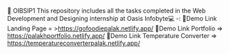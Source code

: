 🚀 OIBSIP1
This repository includes all the tasks completed in the Web Development and Designing internship at Oasis Infobyte💻 -:
🌟Demo Link Landing Page = >https://gofoodiepalak.netlify.app/
🌟Demo Link Portfolio => https://palakhportfolio.netlify.app/
🌟Demo Link Temperature Converter => https://temperatureconverterpalak.netlify.app/

